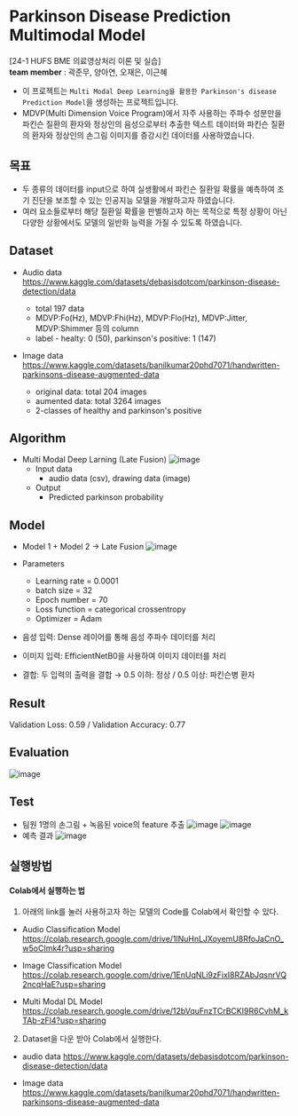 # Parkinson Disease Prediction Multimodal Model
[24-1 HUFS BME 의료영상처리 이론 및 실습] \
**team member** : 곽준무, 양아연, 오재은, 이근혜

- 이 프로젝트는 `Multi Modal Deep Learning을 활용한 Parkinson's disease Prediction Model`을 생성하는 프로젝트입니다.
- MDVP(Multi Dimension Voice Program)에서 자주 사용하는 주파수 성분만을 파킨슨 질환의 환자와 정상인의 음성으로부터 추출한 텍스트 데이터와 파킨슨 질환의 환자와 정상인의 손그림 이미지를 증강시킨 데이터를 사용하였습니다.
## 목표
- 두 종류의 데이터를 input으로 하여 실생활에서 파킨슨 질환일 확률을 예측하여 조기 진단을 보조할 수 있는 인공지능 모델을 개발하고자 하였습니다.
- 여러 요소들로부터 해당 질환일 확률을 판별하고자 하는 목적으로 특정 상황이 아닌 다양한 상황에서도 모델의 일반화 능력을 가질 수 있도록 하였습니다. 

## Dataset
- Audio data https://www.kaggle.com/datasets/debasisdotcom/parkinson-disease-detection/data 
   * total 197 data
   * MDVP:Fo(Hz), MDVP:Fhi(Hz), MDVP:Flo(Hz), MDVP:Jitter, MDVP:Shimmer 등의 column
   * label - healty: 0 (50), parkinson's positive: 1 (147)

- Image data https://www.kaggle.com/datasets/banilkumar20phd7071/handwritten-parkinsons-disease-augmented-data
  * original data: total 204 images
  * aumented data: total 3264 images
  * 2-classes of healthy and parkinson's positive
  
## Algorithm
- Multi Modal Deep Larning (Late Fusion)
  ![image](https://github.com/user-attachments/assets/21e20797-83cc-461b-ad03-b9c93d02ba7b)
  - Input data
    - audio data (csv), drawing data (image)
  - Output
    - Predicted parkinson probability
  
## Model
- Model 1 + Model 2 -> Late Fusion 
![image](https://github.com/user-attachments/assets/67581fb1-6b6a-401a-84e1-577694a728ac)
- Parameters
  - Learning rate = 0.0001
  - batch size = 32
  - Epoch number = 70
  - Loss function = categorical crossentropy
  - Optimizer = Adam
   
- 음성 입력: Dense 레이어를 통해 음성 주파수 데이터를 처리
- 이미지 입력: EfficientNetB0을 사용하여 이미지 데이터를 처리
- 결합: 두 입력의 출력을 결합 → 0.5 이하: 정상 / 0.5 이상: 파킨슨병 환자

## Result
Validation Loss: 0.59 / Validation Accuracy: 0.77

## Evaluation
![image](https://github.com/user-attachments/assets/08edaef2-7f16-4c02-849c-2df925de908d)



## Test
- 팀원 1명의 손그림 + 녹음된 voice의 feature 추출
![image](https://github.com/user-attachments/assets/2e885574-844f-4f39-b808-b4153c9efe39)
![image](https://github.com/user-attachments/assets/d725c438-32ad-46b0-884a-bf1b62fd20b4)
- 예측 결과
![image](https://github.com/user-attachments/assets/89651e48-2138-4670-b6f2-046eb149d935)


## 실행방법

#### Colab에서 실행하는 법
1. 아래의 link를 눌러 사용하고자 하는 모델의 Code를 Colab에서 확인할 수 있다.
- Audio Classification Model
https://colab.research.google.com/drive/1lNuHnLJXoyemU8RfoJaCnO_w5oCImk4r?usp=sharing

- Image Classification Model
https://colab.research.google.com/drive/1EnUqNLi9zFixI8RZAbJqsnrVQ2ncqHaE?usp=sharing

- Multi Modal DL Model
https://colab.research.google.com/drive/12bVquFnzTCrBCKI9R6CvhM_kTAb-zFl4?usp=sharing

2. Dataset을 다운 받아 Colab에서 실행한다.
-  audio data
https://www.kaggle.com/datasets/debasisdotcom/parkinson-disease-detection/data

- Image data
https://www.kaggle.com/datasets/banilkumar20phd7071/handwritten-parkinsons-disease-augmented-data
